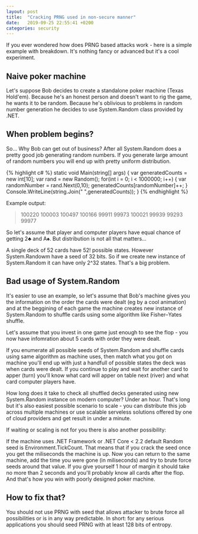 ```yaml
---
layout: post
title:  "Cracking PRNG used in non-secure manner"
date:   2019-09-25 22:55:41 +0200
categories: security
---
```

If you ever wondered how does PRNG based attacks work - here is a simple example with breakdown. It's nothing fancy or advanced but it's a cool experiment.

## Naive poker machine
Let's suppose Bob decides to create a standalone poker machine (Texas Hold'em). Because he's an honest person and doesn't want to rig the game, he wants it to be random. Because he's oblivious to problems in random number generation he decides to use System.Random class provided by .NET.

## When problem begins?
So... Why Bob can get out of business? After all System.Random does a pretty good job generating random numbers. If you generate large amount of random numbers you will end up with pretty uniform distribution.

{% highlight c# %}
static void Main(string[] args)
{
    var generatedCounts = new int[10];
    var rand = new Random();
    for(int i = 0; i < 1000000; i++)
    {
        var randomNumber = rand.Next(0,10);
        generatedCounts[randomNumber]++;
    }
    Console.WriteLine(string.Join(" ",generatedCounts));
}
{% endhighlight %}


Example output:

>100220 100003 100497 100166 99911 99973 100021 99939 99293 99977

So let's assume that player and computer players have equal chance of getting 2♣ and A♠️. But distribution is not all that matters...

A single deck of 52 cards have 52! possible states. However System.Randowm have a seed of 32 bits. So if we create new instance of System.Random it can have only 2^32 states. That's a big problem.

## Bad usage of System.Random

It's easier to use an example, so let's assume that Bob's machine gives you the information on the order the cards were dealt (eg by a cool animation) and at the beggining of each game the machine creates new instance of System.Random to shuffle cards using some algorithm like Fisher–Yates shuffle.

Let's assume that you invest in one game just enough to see the flop - you now have infomration about 5 cards with order they were dealt. 

If you enumerate all possible seeds of System.Random and shuffle cards using same algorithm as machine uses, then match what you got on machine you'll end up with just a handfull of possible states the deck was when cards were dealt. If you continue to play and wait for another card to apper (turn) you'll know what card will apper on table next (river) and what card computer players have.

How long does it take to check all shuffled decks generated using new System.Random instance on modern computer? Under an hour. That's long but it's also easiest possible scenario to scale - you can distribute this job across multiple machines or use scalable serveless solutions offered by one of cloud providers and get result in under a minute.

If waiting or scaling is not for you there is also another possibility:

If the machine uses .NET Framework or .NET Core < 2.2 default Random seed is Environment.TickCount. That means that if you crack the seed once you get the miliseconds the machine is up. Now you can return to the same machine, add the time you were gone (in miliseconds) and try to brute force seeds around that value. If you give yourself 1 hour of margin it should take no more than 2 seconds and you'll probably know all cards after the flop. And that's how you win with poorly designed poker machine.

## How to fix that?

You should not use PRNG with seed that allows attacker to brute force all possibilities or is in any way predictable. In short: for any serious applications you should seed PRNG with at least 128 bits of entropy. 
